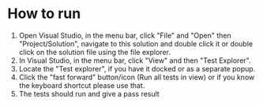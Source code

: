 # How to run

1. Open Visual Studio, in the menu bar, click "File" and "Open" then "Project/Solution", navigate to this solution and double click it or double click on the solution file using the file explorer.
2. In Visual Studio, in the menu bar, click "View" and then "Test Explorer".
3. Locate the "Test explorer", if you have it docked or as a separate popup.
4. Click the "fast forward" button/icon (Run all tests in view) or if you know the keyboard shortcut please use that.
5. The tests should run and give a pass result